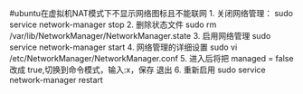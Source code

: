 #ubuntu在虚拟机NAT模式下不显示网络图标且不能联网
	1. 关闭网络管理：
	sudo service network-manager stop
	2. 删除状态文件
	sudo rm /var/lib/NetworkManager/NetworkManager.state
	3. 启用网络管理
	sudo service network-manager start
	4. 网络管理的详细设置
	sudo vi /etc/NetworkManager/NetworkManager.conf
	5. 进入后将把 managed = false 改成 true,切换到命令模式，输入:x，保存 退出
	6. 重新启用
	sudo service network-manager restart
